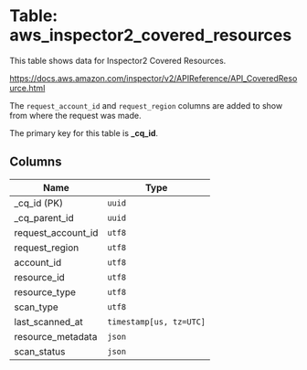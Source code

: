 # Table: aws_inspector2_covered_resources

This table shows data for Inspector2 Covered Resources.

https://docs.aws.amazon.com/inspector/v2/APIReference/API_CoveredResource.html

The `request_account_id` and `request_region` columns are added to show from where the request was made.

The primary key for this table is **_cq_id**.

## Columns

| Name          | Type          |
| ------------- | ------------- |
|_cq_id (PK)|`uuid`|
|_cq_parent_id|`uuid`|
|request_account_id|`utf8`|
|request_region|`utf8`|
|account_id|`utf8`|
|resource_id|`utf8`|
|resource_type|`utf8`|
|scan_type|`utf8`|
|last_scanned_at|`timestamp[us, tz=UTC]`|
|resource_metadata|`json`|
|scan_status|`json`|